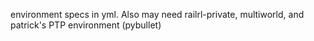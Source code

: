 environment specs in yml. Also may need railrl-private, multiworld, and patrick's PTP environment (pybullet)

